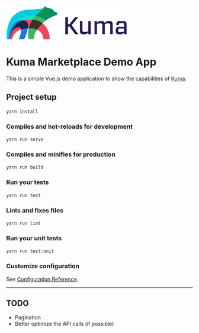![Kuma Logo](src/assets/kuma-logo.svg)

# Kuma Marketplace Demo App

This is a simple Vue.js demo application to show the capabilities of [Kuma](https://kuma.io/).

## Project setup

```
yarn install
```

### Compiles and hot-reloads for development

```
yarn run serve
```

### Compiles and minifies for production

```
yarn run build
```

### Run your tests

```
yarn run test
```

### Lints and fixes files

```
yarn run lint
```

### Run your unit tests

```
yarn run test:unit
```

### Customize configuration

See [Configuration Reference](https://cli.vuejs.org/config/).

---

## TODO

- Pagination
- Better optimize the API calls (if possible)
